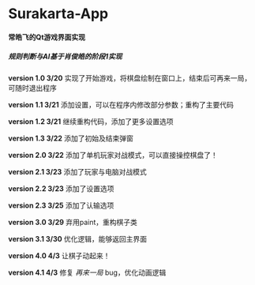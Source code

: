 # Surakarta-App

#### 常皓飞的Qt游戏界面实现

##### *规则判断与AI基于肖俊皓的阶段1实现*



**version 1.0  3/20**   实现了开始游戏，将棋盘绘制在窗口上，结束后可再来一局，可随时退出程序

**version 1.1  3/21**  添加设置，可以在程序内修改部分参数；重构了主要代码

**version 1.2  3/21**  继续重构代码，添加了更多设置选项

**version 1.3  3/22**  添加了初始及结束弹窗

**version 2.0  3/22**  添加了单机玩家对战模式，可以直接操控棋盘了！

**version 2.1  3/23**  添加了玩家与电脑对战模式

**version 2.2  3/23**  添加了设置选项

**version 2.3  3/25**  添加了认输选项

**version 3.0  3/29**  弃用paint，重构棋子类

**version 3.1  3/30**  优化逻辑，能够返回主界面

**version 4.0  4/3**  让棋子动起来！

**version 4.1  4/3**  修复 *再来一局* bug，优化动画逻辑

